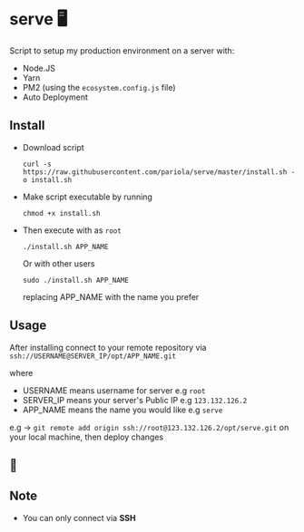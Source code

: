 # serve 🖥️

Script to setup my production environment on a server with:

- Node.JS
- Yarn
- PM2 (using the `ecosystem.config.js` file)
- Auto Deployment

## Install

- Download script

  ```console
  curl -s https://raw.githubusercontent.com/pariola/serve/master/install.sh -o install.sh
  ```

- Make script executable by running

  ```console
  chmod +x install.sh
  ```

- Then execute with as `root`
  ```
  ./install.sh APP_NAME
  ```
  Or with other users
  ```
  sudo ./install.sh APP_NAME
  ```
  replacing APP_NAME with the name you prefer

## Usage

After installing connect to your remote repository via `ssh://USERNAME@SERVER_IP/opt/APP_NAME.git`

where

- USERNAME means username for server e.g `root`
- SERVER_IP means your server's Public IP e.g `123.132.126.2`
- APP_NAME means the name you would like e.g `serve`

e.g → `git remote add origin ssh://root@123.132.126.2/opt/serve.git` on your local machine, then deploy changes

## 🚀

## Note

- You can only connect via **SSH**
